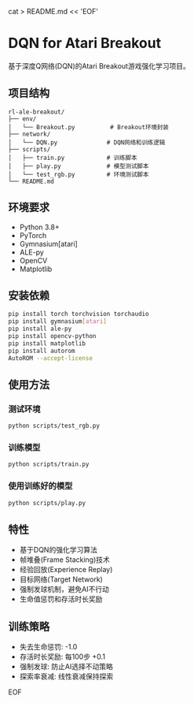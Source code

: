 cat > README.md << 'EOF'
# DQN for Atari Breakout

基于深度Q网络(DQN)的Atari Breakout游戏强化学习项目。

## 项目结构

```
rl-ale-breakout/
├── env/
│   └── Breakout.py          # Breakout环境封装
├── network/
│   └── DQN.py              # DQN网络和训练逻辑
├── scripts/
│   ├── train.py            # 训练脚本
│   ├── play.py             # 模型测试脚本
│   └── test_rgb.py         # 环境测试脚本
└── README.md
```

## 环境要求

- Python 3.8+
- PyTorch
- Gymnasium[atari]
- ALE-py
- OpenCV
- Matplotlib

## 安装依赖

```bash
pip install torch torchvision torchaudio
pip install gymnasium[atari]
pip install ale-py
pip install opencv-python
pip install matplotlib
pip install autorom
AutoROM --accept-license
```

## 使用方法

### 测试环境

```bash
python scripts/test_rgb.py
```

### 训练模型

```bash
python scripts/train.py
```


### 使用训练好的模型

```bash
python scripts/play.py
```

## 特性

- 基于DQN的强化学习算法
- 帧堆叠(Frame Stacking)技术
- 经验回放(Experience Replay)
- 目标网络(Target Network)
- 强制发球机制，避免AI不行动
- 生命值惩罚和存活时长奖励

## 训练策略

- 失去生命惩罚: -1.0
- 存活时长奖励: 每100步 +0.1
- 强制发球: 防止AI选择不动策略
- 探索率衰减: 线性衰减保持探索


EOF